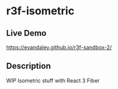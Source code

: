 # r3f-isometric

## Live Demo
https://evandaley.github.io/r3f-sandbox-2/

## Description

WIP Isometric stuff with React 3 Fiber
